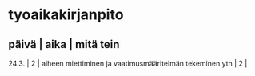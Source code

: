 # tyoaikakirjanpito

päivä | aika | mitä tein
------------------------
24.3. | 2 | aiheen miettiminen ja vaatimusmääritelmän tekeminen
yth | 2 |
